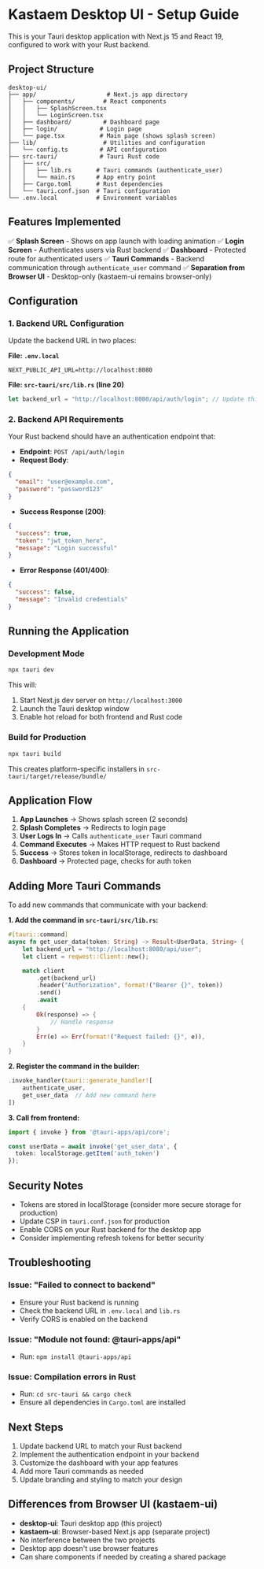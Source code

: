 # Kastaem Desktop UI - Setup Guide

This is your Tauri desktop application with Next.js 15 and React 19, configured to work with your Rust backend.

## Project Structure

```
desktop-ui/
├── app/                    # Next.js app directory
│   ├── components/        # React components
│   │   ├── SplashScreen.tsx
│   │   └── LoginScreen.tsx
│   ├── dashboard/         # Dashboard page
│   ├── login/            # Login page
│   └── page.tsx          # Main page (shows splash screen)
├── lib/                   # Utilities and configuration
│   └── config.ts         # API configuration
├── src-tauri/            # Tauri Rust code
│   ├── src/
│   │   ├── lib.rs       # Tauri commands (authenticate_user)
│   │   └── main.rs      # App entry point
│   ├── Cargo.toml       # Rust dependencies
│   └── tauri.conf.json  # Tauri configuration
└── .env.local           # Environment variables
```

## Features Implemented

✅ **Splash Screen** - Shows on app launch with loading animation
✅ **Login Screen** - Authenticates users via Rust backend
✅ **Dashboard** - Protected route for authenticated users
✅ **Tauri Commands** - Backend communication through `authenticate_user` command
✅ **Separation from Browser UI** - Desktop-only (kastaem-ui remains browser-only)

## Configuration

### 1. Backend URL Configuration

Update the backend URL in two places:

**File: `.env.local`**
```env
NEXT_PUBLIC_API_URL=http://localhost:8080
```

**File: `src-tauri/src/lib.rs` (line 20)**
```rust
let backend_url = "http://localhost:8080/api/auth/login"; // Update this
```

### 2. Backend API Requirements

Your Rust backend should have an authentication endpoint that:

- **Endpoint**: `POST /api/auth/login`
- **Request Body**:
```json
{
  "email": "user@example.com",
  "password": "password123"
}
```

- **Success Response (200)**:
```json
{
  "success": true,
  "token": "jwt_token_here",
  "message": "Login successful"
}
```

- **Error Response (401/400)**:
```json
{
  "success": false,
  "message": "Invalid credentials"
}
```

## Running the Application

### Development Mode

```bash
npx tauri dev
```

This will:
1. Start Next.js dev server on `http://localhost:3000`
2. Launch the Tauri desktop window
3. Enable hot reload for both frontend and Rust code

### Build for Production

```bash
npx tauri build
```

This creates platform-specific installers in `src-tauri/target/release/bundle/`

## Application Flow

1. **App Launches** → Shows splash screen (2 seconds)
2. **Splash Completes** → Redirects to login page
3. **User Logs In** → Calls `authenticate_user` Tauri command
4. **Command Executes** → Makes HTTP request to Rust backend
5. **Success** → Stores token in localStorage, redirects to dashboard
6. **Dashboard** → Protected page, checks for auth token

## Adding More Tauri Commands

To add new commands that communicate with your backend:

**1. Add the command in `src-tauri/src/lib.rs`:**

```rust
#[tauri::command]
async fn get_user_data(token: String) -> Result<UserData, String> {
    let backend_url = "http://localhost:8080/api/user";
    let client = reqwest::Client::new();

    match client
        .get(backend_url)
        .header("Authorization", format!("Bearer {}", token))
        .send()
        .await
    {
        Ok(response) => {
            // Handle response
        }
        Err(e) => Err(format!("Request failed: {}", e)),
    }
}
```

**2. Register the command in the builder:**

```rust
.invoke_handler(tauri::generate_handler![
    authenticate_user,
    get_user_data  // Add new command here
])
```

**3. Call from frontend:**

```typescript
import { invoke } from '@tauri-apps/api/core';

const userData = await invoke('get_user_data', {
  token: localStorage.getItem('auth_token')
});
```

## Security Notes

- Tokens are stored in localStorage (consider more secure storage for production)
- Update CSP in `tauri.conf.json` for production
- Enable CORS on your Rust backend for the desktop app
- Consider implementing refresh tokens for better security

## Troubleshooting

### Issue: "Failed to connect to backend"
- Ensure your Rust backend is running
- Check the backend URL in `.env.local` and `lib.rs`
- Verify CORS is enabled on the backend

### Issue: "Module not found: @tauri-apps/api"
- Run: `npm install @tauri-apps/api`

### Issue: Compilation errors in Rust
- Run: `cd src-tauri && cargo check`
- Ensure all dependencies in `Cargo.toml` are installed

## Next Steps

1. Update backend URL to match your Rust backend
2. Implement the authentication endpoint in your backend
3. Customize the dashboard with your app features
4. Add more Tauri commands as needed
5. Update branding and styling to match your design

## Differences from Browser UI (kastaem-ui)

- **desktop-ui**: Tauri desktop app (this project)
- **kastaem-ui**: Browser-based Next.js app (separate project)
- No interference between the two projects
- Desktop app doesn't use browser features
- Can share components if needed by creating a shared package
